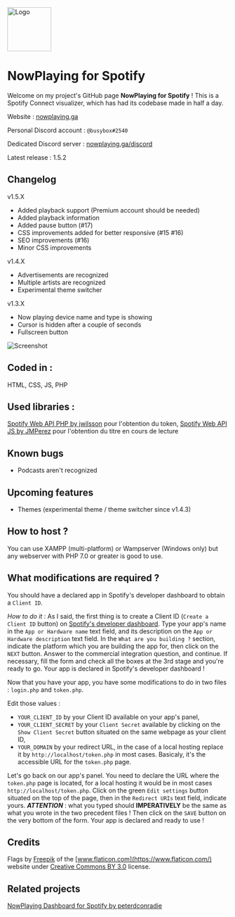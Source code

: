 <img src="https://github.com/busybox11/NowPlaying-for-Spotify/blob/master/favicon.png?" alt="Logo" width="100px" height="100px">

# NowPlaying for Spotify

Welcome on my project's GitHub page **NowPlaying for Spotify** !
This is a Spotify Connect visualizer, which has had its codebase made in half a day.

Website : [nowplaying.ga](https://nowplaying.ga)

Personal Discord account : `@busybox#2540`

Dedicated Discord server : [nowplaying.ga/discord](https://nowplaying.ga/discord)

Latest release : 1.5.2

## **Changelog**

v1.5.X
- Added playback support (Premium account should be needed)
- Added playback information
- Added pause button (#17)
- CSS improvements added for better responsive (#15 #16)
- SEO improvements (#16)
- Minor CSS improvements

v1.4.X
- Advertisements are recognized
- Multiple artists are recognized
- Experimental theme switcher

v1.3.X
- Now playing device name and type is showing
- Cursor is hidden after a couple of seconds
- Fullscreen button

![Screenshot](https://github.com/busybox11/NowPlaying-for-Spotify/blob/master/Screenshot.png?)

## **Coded in :**

HTML, CSS, JS, PHP

## **Used libraries :**

[Spotify Web API PHP by jwilsson](https://github.com/jwilsson/spotify-web-api-php) pour l'obtention du token,
[Spotify Web API JS by JMPerez](https://github.com/jmperez/spotify-web-api-js) pour l'obtention du titre en cours de lecture

## **Known bugs**

- Podcasts aren't recognized

## **Upcoming features**

- Themes (experimental theme / theme switcher since v1.4.3)

## **How to host ?**

You can use XAMPP (multi-platform) or Wampserver (Windows only) but any webserver with PHP 7.0 or greater is good to use.

## **What modifications are required ?**

You should have a declared app in Spotify's developer dashboard to obtain a `Client ID`.

*How to do it :*
As I said, the first thing is to create a Client ID (`Create a Client ID` button) on [Spotify's developer dashboard](https://developer.spotify.com/dashboard/applications).
Type your app's name in the `App or Hardware name` text field, and its description on the `App or Hardware description` text field. In the `What are you building ?` section, indicate the platform which you are building the app for, then click on the `NEXT` button. Answer to the commercial integration question, and continue. If necessary, fill the form and check all the boxes at the 3rd stage and you're ready to go. Your app is declared in Spotify's developer dashboard !

Now that you have your app, you have some modifications to do in two files : `login.php` and `token.php`.

Edit those values :

- `YOUR_CLIENT_ID` by your Client ID available on your app's panel,
- `YOUR_CLIENT_SECRET` by your `Client Secret` available by clicking on the `Show Client Secret` button situated on the same webpage as your client ID,
- `YOUR_DOMAIN` by your redirect URL, in the case of a local hosting replace it by `http://localhost/token.php` in most cases. Basicaly, it's the accessible URL for the `token.php` page.

Let's go back on our app's panel. You need to declare the URL where the `token.php` page is located, for a local hosting it would be in most cases `http://localhost/token.php`. Click on the green `Edit settings` button situated on the top of the page, then in the `Redirect URIs` text field, indicate yours. ***ATTENTION*** : what you typed should **IMPERATIVELY** be the same as what you wrote in the two precedent files ! Then click on the `SAVE` button on the very bottom of the form. Your app is declared and ready to use !

## **Credits**

Flags by [Freepik](https://www.freepik.com/) of the [www.flaticon.com](https://www.flaticon.com/) website under [Creative Commons BY 3.0](http://creativecommons.org/licenses/by/3.0/) license.

## **Related projects**
[NowPlaying Dashboard for Spotify by peterdconradie](https://github.com/peterdconradie/Now-Playing-Dashboard-for-Spotify)

